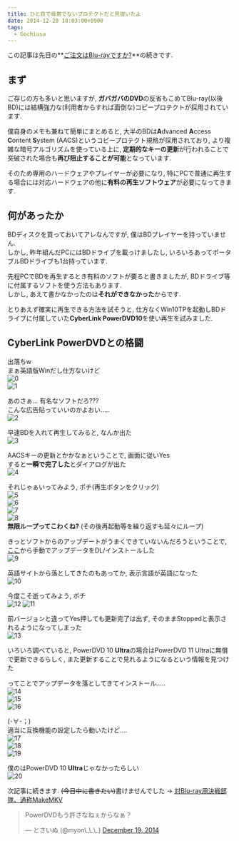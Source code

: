 ```yaml
---
title: ひと目で尋常でないプロテクトだと見抜いたよ
date: 2014-12-20 18:03:00+0900
tags:
  - Gochiusa
---
```


この記事は先日の**[ご注文はBlu-rayですか?](/blog/2014/12/19/gochiusa_blu_ray_photo_review/)**の続きです.

## まず

ご存じの方も多いと思いますが, **ガバガバのDVD**の反省もこめてBlu-ray(以後BD)には結構強力な(利用者からすれば面倒な)コピープロテクトが採用されています.

僕自身のメモも兼ねて簡単にまとめると, 大半のBDは**A**dvanced **A**ccess **C**ontent **S**ystem (AACS)というコピープロテクト規格が採用されており, より複雑な暗号アルゴリズムを使っている上に, **定期的なキーの更新**が行われることで突破された場合も**再び阻止することが可能**となっています.

そのため専用のハードウェアやプレイヤーが必要になり, 特にPCで普通に再生する場合には対応ハードウェアの他に**有料の再生ソフトウェア**が必要になってきます.

## 何があったか

BDディスクを買っておいてアレなんですが, 僕はBDプレイヤーを持っていません.  
しかし, 昨年組んだPCにはBDドライブを載っけましたし, いろいろあってポータブルBDドライブも1台持っています.

先程PCでBDを再生するとき有料のソフトが要ると書きましたが, BDドライブ等に付属するソフトを使う方法もあります.  
しかし, あえて書かなかったのは**それができなかった**からです.

とりあえず確実に再生できる方法を試そうと, 仕方なくWin10TPを起動しBDドライブに付属していた**CyberLink PowerDVD10**を使い再生を試みました.

<!--more-->

## CyberLink PowerDVDとの格闘

出落ちw  
まぁ英語版Winだし仕方ないけど  
![0](https://lh6.googleusercontent.com/-Kzbmv-o4iws/VJUvSH0c-UI/AAAAAAAADyw/c2jKamgjX6E/s800/0.png)  
![1](https://lh3.googleusercontent.com/-FliyFpsZXgI/VJUvSbjUgyI/AAAAAAAADy4/nee6w8JWLoM/s640/1.png)

あのさぁ... 有名なソフトだろ???  
こんな広告貼っていいのかよおい.....  
![2](https://lh5.googleusercontent.com/-3mYHaAAqCJQ/VJUvXJnz7bI/AAAAAAAAD0I/0TtaTduam5o/s640/2.png)

早速BDを入れて再生してみると, なんか出た  
![3](https://lh5.googleusercontent.com/-eHLWT4TyvOE/VJUvXeNCkzI/AAAAAAAAD0A/mAQzZKL4Izg/s800/3.png)

AACSキーの更新とかかなぁということで, 画面に従いYes  
すると**一瞬で完了した**とダイアログが出た  
![4](https://lh4.googleusercontent.com/-DjxS3mCr984/VJUvYMHeslI/AAAAAAAAD0U/appCKAAFX0I/s800/4.png)

それじゃぁいってみよう, ポチ(再生ボタンをクリック)  
![5](https://lh4.googleusercontent.com/-2dUHaNHtLus/VJUvY7SX1xI/AAAAAAAAD0o/lJSzFtyVnyc/s640/5.png)  
![6](https://lh5.googleusercontent.com/-t56KcnIqTcA/VJUvZfqa-cI/AAAAAAAAD0g/xdHq0UNy0ms/s800/6.png)  
![7](https://lh4.googleusercontent.com/-d7gU7WbjyWQ/VJUvZpaEmmI/AAAAAAAAD1A/7-3cV4Uk9kk/s640/7.png)  
![8](https://lh4.googleusercontent.com/-D4q-MdXQQDA/VJUvZ6zPRwI/AAAAAAAAD0k/JCkuPwm6TOw/s800/8.png)  
**無限ループってこわくね?** (その後再起動等を繰り返すも延々にループ)

きっとソフトからのアップデートがうまくできていないんだろうということで, [ここ](http://www.cyberlink.com/support/powerdvd-ultra/patches_en_US.html)から手動でアップデータをDL/インストールした  
![9](https://lh4.googleusercontent.com/-HilKffX_XqE/VJUvaFl6VgI/AAAAAAAAD0s/QkvpLd5voTo/s800/9.png)

英語サイトから落としてきたのもあってか, 表示言語が英語になった  
![10](https://lh3.googleusercontent.com/-o47gw9UY2k4/VJUvSe2g00I/AAAAAAAADy0/1sdglC5hoJ4/s800/10.png)

今度こそ逝ってみよう, ポチ  
![12](https://lh4.googleusercontent.com/-vwjitOKzxb8/VJUvTyxvpQI/AAAAAAAAD08/iYXAu6SlrbU/s640/12.png)
![11](https://lh3.googleusercontent.com/-L6KVzZJ72DI/VJUvTIFB2oI/AAAAAAAAD1E/V1SkfrOrAKc/s800/11.png)

前バージョンと違ってYes押しても更新完了は出ず, そのままStoppedと表示されるようになってしまった  
![13](https://lh6.googleusercontent.com/-x6yaNePe-kk/VJUvUHJwgbI/AAAAAAAAD00/2wLW8FoPqPk/s800/13.png)

いろいろ調べていると, PowerDVD 10 **Ultra**の場合はPowerDVD 11 Ultraに無償で更新できるらしく, また更新することで見れるようになるという情報を見つけた

ってことでアップデータを落としてきてインストール.....  
![14](https://lh6.googleusercontent.com/-P2HilSfxEe0/VJUvUM3EsYI/AAAAAAAAD04/kjS1D8gIjSw/s800/14.png)  
![15](https://lh4.googleusercontent.com/-Tx0svd1dmFU/VJUvVPUSrZI/AAAAAAAADzk/cjX77jxLPQY/s800/15.png)  
![16](https://lh6.googleusercontent.com/-pJIgmBuNk2E/VJUvVNO0S5I/AAAAAAAADzs/0z-ZslVI1Bs/s800/16.png)

(･∀･；)  
適当に互換機能の設定したら動いたけど....  
![17](https://lh6.googleusercontent.com/-6Mxfxx1Vrxc/VJUvVuhy_WI/AAAAAAAADzc/CoCRWORmuTk/s800/17.png)  
![18](https://lh5.googleusercontent.com/-g713JPoA3x4/VJUvVyWceCI/AAAAAAAADzg/HQlkV83sQK4/s800/18.png)  
![19](https://lh4.googleusercontent.com/-RDpPKMiKcvM/VJUvWPxSCoI/AAAAAAAADzo/TepFIbP2VWc/s800/19.png)

僕のはPowerDVD 10 **Ultra**じゃなかったらしい  
![20](https://lh3.googleusercontent.com/-Re1JICduWo4/VJUvXHypY1I/AAAAAAAAD0E/PZAAil0Z7yc/s800/20.png)

次記事に続きます. <del>(今日中に書きたい)</del>書けませんでした → [対Blu-ray用決戦部隊、通称MakeMKV](/blog/2014/12/21/play_blu_rau_in_archlinux/)

<blockquote class="twitter-tweet tw-align-center" lang="en"><p>PowerDVDもう許さなねぇからなぁ？</p>&mdash; とさいぬ (@myon\_\_\_) <a href="https://twitter.com/myon___/status/545908000934727681">December 19, 2014</a></blockquote>
<script async src="//platform.twitter.com/widgets.js" charset="utf-8"></script>
